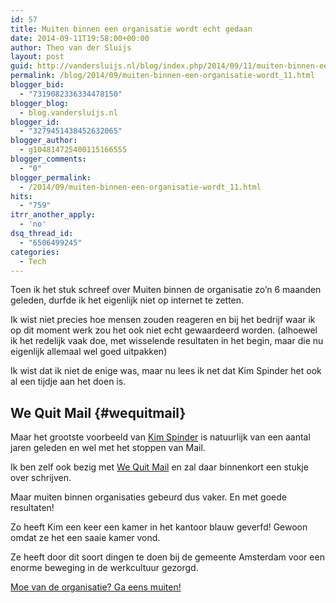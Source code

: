 ```yaml
---
id: 57
title: Muiten binnen een organisatie wordt echt gedaan
date: 2014-09-11T19:58:00+00:00
author: Theo van der Sluijs
layout: post
guid: http://vandersluijs.nl/blog/index.php/2014/09/11/muiten-binnen-een-organisatie-wordt_11/
permalink: /blog/2014/09/muiten-binnen-een-organisatie-wordt_11.html
blogger_bid:
  - "7319082336334478150"
blogger_blog:
  - blog.vandersluijs.nl
blogger_id:
  - "3279451438452632065"
blogger_author:
  - g104814725400115166555
blogger_comments:
  - "0"
blogger_permalink:
  - /2014/09/muiten-binnen-een-organisatie-wordt_11.html
hits:
  - "759"
itrr_another_apply:
  - 'no'
dsq_thread_id:
  - "6506499245"
categories:
  - Tech
---
```

Toen ik het stuk schreef over Muiten binnen de organisatie zo&#8217;n 6 maanden geleden, durfde ik het eigenlijk niet op internet te zetten.

Ik wist niet precies hoe mensen zouden reageren en bij het bedrijf waar ik op dit moment werk zou het ook niet echt gewaardeerd worden. (alhoewel ik het redelijk vaak doe, met wisselende resultaten in het begin, maar die nu eigenlijk allemaal wel goed uitpakken)

Ik wist dat ik niet de enige was, maar nu lees ik net dat Kim Spinder het ook al een tijdje aan het doen is. 

## We Quit Mail {#wequitmail}

Maar het grootste voorbeeld van [Kim Spinder](http://kimspinder.nl/) is natuurlijk van een aantal jaren geleden en wel met het stoppen van Mail.

Ik ben zelf ook bezig met [We Quit Mail](http://wequitmail.nl/) en zal daar binnenkort een stukje over schrijven. 

Maar muiten binnen organisaties gebeurd dus vaker. En met goede resultaten!

Zo heeft Kim een keer een kamer in het kantoor blauw geverfd! Gewoon omdat ze het een saaie kamer vond.

Ze heeft door dit soort dingen te doen bij de gemeente Amsterdam voor een enorme beweging in de werkcultuur gezorgd.



[Moe van de organisatie? Ga eens muiten!](http://ontwerpjeleven.nl/kim-spinder-muiten/)